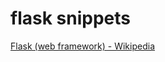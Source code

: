 # flask snippets

[Flask (web framework) - Wikipedia](https://en.wikipedia.org/wiki/Flask_(web_framework))

